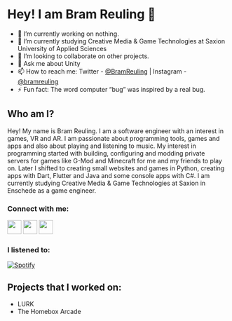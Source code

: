 # Hey! I am Bram Reuling 👋
- 🔭 I’m currently working on nothing.
- 🌱 I’m currently studying Creative Media & Game Technologies at Saxion University of Applied Sciences
- 👯 I’m looking to collaborate on other projects.
- 💬 Ask me about Unity
- 📫 How to reach me: Twitter - [@BramReuling](https://twitter.com/BramReuling) | Instagram - [@bramreuling](https://www.instagram.com/bramreuling/)
- ⚡ Fun fact: The word computer “bug” was inspired by a real bug.

## Who am I?
Hey! My name is Bram Reuling. I am a software engineer with an interest in games, VR and AR. I am passionate about programming tools, games and apps and also about playing and listening to music. My interest in programming started with building, configuring and modding private servers for games like G-Mod and Minecraft for me and my friends to play on. Later I shifted to creating small websites and games in Python, creating apps with Dart, Flutter and Java and some console apps with C#. I am currently studying Creative Media & Game Technologies at Saxion in Enschede as a game engineer.

### Connect with me:
[<img height="32" width="32" src="https://cdn.jsdelivr.net/npm/simple-icons@v3/icons/linkedin.svg" />](https://www.linkedin.com/in/bram-reuling/)   [<img height="32" width="32" src="https://cdn.jsdelivr.net/npm/simple-icons@v3/icons/instagram.svg" />](https://www.instagram.com/bramreuling/)   [<img height="32" width="32" src="https://cdn.jsdelivr.net/npm/simple-icons@v3/icons/twitter.svg" />](https://twitter.com/BramReuling)

### I listened to:
[![Spotify](https://novatorem.bram-reuling.vercel.app/api/spotify)](https://open.spotify.com/user/brametje01)

## Projects that I worked on:
- LURK
- The Homebox Arcade
